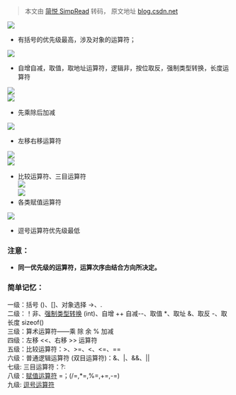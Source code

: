 > 本文由 [简悦 SimpRead](http://ksria.com/simpread/) 转码， 原文地址 [blog.csdn.net](https://blog.csdn.net/ITJAVAtao/article/details/120597987?ops_request_misc=%257B%2522request%255Fid%2522%253A%2522169571281016800185851620%2522%252C%2522scm%2522%253A%252220140713.130102334..%2522%257D&request_id=169571281016800185851620&biz_id=0&utm_medium=distribute.pc_search_result.none-task-blog-2~all~top_positive~default-1-120597987-null-null.142^v94^chatsearchT3_1&utm_term=c%2B%2B%E8%BF%90%E7%AE%97%E7%AC%A6%E4%BC%98%E5%85%88%E7%BA%A7&spm=1018.2226.3001.4187)

![](https://img-blog.csdnimg.cn/eadf7806389249ecba8404ad12dcfb02.png?x-oss-process=image/watermark,type_ZHJvaWRzYW5zZmFsbGJhY2s,shadow_50,text_Q1NETiBAVlIudGFv,size_20,color_FFFFFF,t_70,g_se,x_16)

*   有括号的优先级最高，涉及对象的运算符；

![](https://img-blog.csdnimg.cn/69196c818ef94ee1ad258a200f3320ab.png?x-oss-process=image/watermark,type_ZHJvaWRzYW5zZmFsbGJhY2s,shadow_50,text_Q1NETiBAVlIudGFv,size_20,color_FFFFFF,t_70,g_se,x_16)

*   自增自减，取值，取地址运算符，逻辑非，按位取反，强制类型转换，长度运算符

![](https://img-blog.csdnimg.cn/c6ee152686b849fdb8f306f7ed33d9c4.png)  
![](https://img-blog.csdnimg.cn/1ca7fbce443b4abb8e2db9ea3bc4c2ad.png)

*   先乘除后加减

![](https://img-blog.csdnimg.cn/a464852c9b9c419a81d746331919df9a.png)

*   左移右移运算符

![](https://img-blog.csdnimg.cn/980a0707b424420c8def5b492a5a9e8f.png?x-oss-process=image/watermark,type_ZHJvaWRzYW5zZmFsbGJhY2s,shadow_50,text_Q1NETiBAVlIudGFv,size_20,color_FFFFFF,t_70,g_se,x_16)  
![](https://img-blog.csdnimg.cn/2d65d10f975f4fcbb2cfd52e38114a45.png)

*   比较运算符、三目运算符  
    ![](https://img-blog.csdnimg.cn/535901b7b79b45d8a70e4934f4da6fbe.png?x-oss-process=image/watermark,type_ZHJvaWRzYW5zZmFsbGJhY2s,shadow_50,text_Q1NETiBAVlIudGFv,size_20,color_FFFFFF,t_70,g_se,x_16)  
    ![](https://img-blog.csdnimg.cn/519accf49cc44e30b5602b2f09fb9d4f.png?x-oss-process=image/watermark,type_ZHJvaWRzYW5zZmFsbGJhY2s,shadow_50,text_Q1NETiBAVlIudGFv,size_20,color_FFFFFF,t_70,g_se,x_16)
*   各类赋值运算符

![](https://img-blog.csdnimg.cn/2ada415f35074596a5b48eac87d3c9aa.png)

*   逗号运算符优先级最低

### 注意：

*   **同一优先级的运算符，运算次序由结合方向所决定。**

### 简单记忆：

一级：括号 ()、[]、对象选择 ->、.  
二级：！非、[强制类型转换](https://so.csdn.net/so/search?q=%E5%BC%BA%E5%88%B6%E7%B1%BB%E5%9E%8B%E8%BD%AC%E6%8D%A2&spm=1001.2101.3001.7020) (int)、自增 ++ 自减--、取值 \*、取址 &、取反 -、取长度 sizeof()  
三级：算术运算符——乘 除 余 % 加减  
四级：左移 <<、右移 >> 运算符  
五级：比较运算符：>、>=、<、<=、==  
六级：普通逻辑运算符 (双目运算符)：&、|、&&、||  
七级: 三目运算符：?:  
八级：[赋值运算符](https://so.csdn.net/so/search?q=%E8%B5%8B%E5%80%BC%E8%BF%90%E7%AE%97%E7%AC%A6&spm=1001.2101.3001.7020) =；(/=,*=,%=,+=,-=)  
九级: [逗号运算符](https://so.csdn.net/so/search?q=%E9%80%97%E5%8F%B7%E8%BF%90%E7%AE%97%E7%AC%A6&spm=1001.2101.3001.7020)